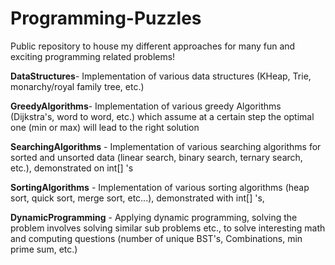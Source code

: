 # Programming-Puzzles
Public repository to house my different approaches for many fun and exciting programming related problems!

**DataStructures**- Implementation of various data structures (KHeap, Trie, monarchy/royal family tree, etc.)

**GreedyAlgorithms**- Implementation of various greedy Algorithms (Dijkstra's, word to word, etc.) which assume at a certain step the optimal one (min or max) will lead to the right solution

**SearchingAlgorithms** - Implementation of various searching algorithms for sorted and unsorted data (linear search, binary search, ternary search, etc.), demonstrated on int[] 's

**SortingAlgorithms** - Implementation of various sorting algorithms (heap sort, quick sort, merge sort, etc...), demonstrated with int[] 's,

**DynamicProgramming** - Applying dynamic programming, solving the problem involves solving similar sub problems etc., to solve interesting math and computing questions (number of unique BST's, Combinations, min prime sum, etc.)
